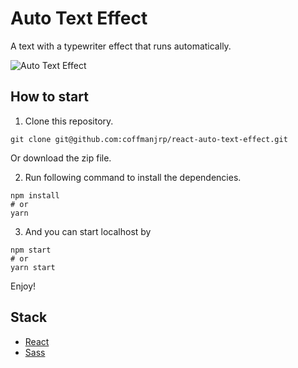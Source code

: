 # Auto Text Effect

A text with a typewriter effect that runs automatically.

![Auto Text Effect](https://res.cloudinary.com/coffmanjrp-dev/image/upload/v1643142894/coffmanjrp.io/auto_text_effect_8c48b0c114.png)

## How to start

1. Clone this repository.

```
git clone git@github.com:coffmanjrp/react-auto-text-effect.git
```

Or download the zip file.

2. Run following command to install the dependencies.

```
npm install
# or
yarn
```

3. And you can start localhost by

```
npm start
# or
yarn start
```

Enjoy!

## Stack

- [React](https://reactjs.org/)
- [Sass](https://sass-lang.com/)
